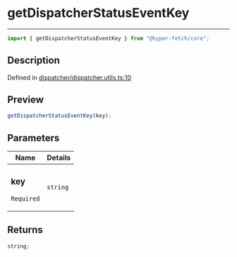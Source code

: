# getDispatcherStatusEventKey

<div class="api-docs__separator">

---

</div><div class="api-docs__import">

```ts
import { getDispatcherStatusEventKey } from "@hyper-fetch/core";
```

</div><div class="api-docs__section">

## Description

</div><div class="api-docs__description"><span class="api-docs__do-not-parse">

</span></div><p class="api-docs__definition">

Defined in
[dispatcher/dispatcher.utils.ts:10](https://github.com/BetterTyped/hyper-fetch/blob/3fe127e9/packages/core/src/dispatcher/dispatcher.utils.ts#L10)

</p><div class="api-docs__section">

## Preview

</div><div class="api-docs__preview fn">

```ts
getDispatcherStatusEventKey(key);
```

</div><div class="api-docs__section">

## Parameters

</div>
<div class="api-docs__parameters">
<table>
<thead><tr><th>Name</th><th>Details</th></tr></thead>
<tbody><tr param-data="key"><td class="api-docs__param-name required">

### key

`Required`

</td><td class="api-docs__param-type">

`string`

</td></tr></tbody></table></div><div class="api-docs__section">

## Returns

</div><div class="api-docs__returns">

```ts
string;
```

</div>
